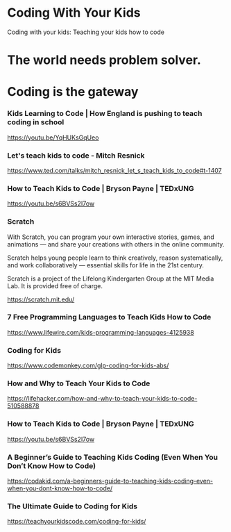 # Coding With Your Kids
Coding with your kids: Teaching your kids how to code

# The world needs problem solver. 

# Coding is the gateway 

### Kids Learning to Code | How England is pushing to teach coding in school
https://youtu.be/YqHUKsGqUeo

### Let's teach kids to code - Mitch Resnick
https://www.ted.com/talks/mitch_resnick_let_s_teach_kids_to_code#t-1407

### How to Teach Kids to Code | Bryson Payne | TEDxUNG
https://youtu.be/s6BVSs2I7ow

### Scratch
With Scratch, you can program your own interactive stories, games, and animations — and share your creations with others in the online community.

Scratch helps young people learn to think creatively, reason systematically, and work collaboratively — essential skills for life in the 21st century.

Scratch is a project of the Lifelong Kindergarten Group at the MIT Media Lab. It is provided free of charge.

https://scratch.mit.edu/

### 7 Free Programming Languages to Teach Kids How to Code
https://www.lifewire.com/kids-programming-languages-4125938

### Coding for Kids
https://www.codemonkey.com/glp-coding-for-kids-abs/

### How and Why to Teach Your Kids to Code
https://lifehacker.com/how-and-why-to-teach-your-kids-to-code-510588878

### How to Teach Kids to Code | Bryson Payne | TEDxUNG
https://youtu.be/s6BVSs2I7ow

### A Beginner’s Guide to Teaching Kids Coding (Even When You Don’t Know How to Code)
https://codakid.com/a-beginners-guide-to-teaching-kids-coding-even-when-you-dont-know-how-to-code/

### The Ultimate Guide to Coding for Kids
https://teachyourkidscode.com/coding-for-kids/

